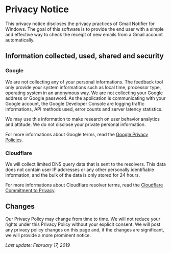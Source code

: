 # Privacy Notice

This privacy notice discloses the privacy practices of Gmail Notifier for Windows. The goal of this software is to provide the end user with a simple and effective way to check the receipt of new emails from a Gmail account automatically.

## Information collected, used, shared and security

### Google
We are not collecting any of your personal informations. The feedback tool only provide your system informations such as local time, processor type, operating system in an anonymous way. We are not collecting your Google address or Google password. As the application is communicating with your Google account, the Google Developer Console are logging traffic informations, API methods used, error counts and server latency statistics.

We may use this information to make research on user behavior analytics and attitude. We do not disclose your private personal information.

For more informations about Google terms, read the [Google Privacy Policies](https://www.google.fr/intl/en/policies/privacy).

### Cloudflare
We will collect limited DNS query data that is sent to the resolvers. This data does not contain user IP addresses or any other personally identifiable information, and the bulk of the data is only stored for 24 hours.

For more informations about Cloudflare resolver terms, read the [Cloudflare Commitment to Privacy](https://developers.cloudflare.com/1.1.1.1/commitment-to-privacy/).

## Changes

Our Privacy Policy may change from time to time. We will not reduce your rights under this Privacy Policy without your explicit consent. We will post any privacy policy changes on this page and, if the changes are significant, we will provide a more prominent notice.

*Last update: February 17, 2019*
